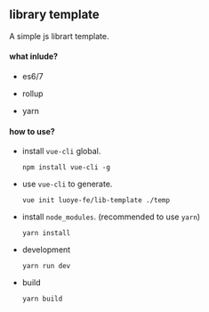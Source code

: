 library template
-----------------------

A simple js librart template.  

#### what inlude?

* es6/7

* rollup

* yarn

#### how to use?

* install `vue-cli` global.  

    `npm install vue-cli -g`

* use `vue-cli` to generate.

    `vue init luoye-fe/lib-template ./temp`

* install `node_modules`. (recommended to use `yarn`)
    
    `yarn install`

* development
    
    `yarn run dev`

* build
    
    `yarn build`
